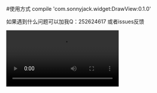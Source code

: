 #使用方式
compile 'com.sonnyjack.widget:DrawView:0.1.0'

如果遇到什么问题可以加我Q：252624617  或者issues反馈

![video](https://github.com/linqssonny/DrawView/blob/master/device-2018-01-21-212602.mp4)